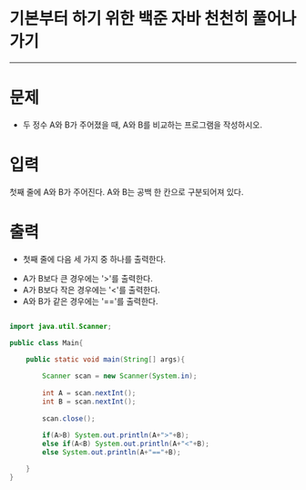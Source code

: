 # 기본부터 하기 위한 백준 자바 천천히 풀어나가기
--------------------------------------------

# 문제
 - 두 정수 A와 B가 주어졌을 때, A와 B를 비교하는 프로그램을 작성하시오. 
 
# 입력
 첫째 줄에 A와 B가 주어진다. A와 B는 공백 한 칸으로 구분되어져 있다.

# 출력
 - 첫째 줄에 다음 세 가지 중 하나를 출력한다.

 * A가 B보다 큰 경우에는 '>'를 출력한다.
 * A가 B보다 작은 경우에는 '<'를 출력한다.
 * A와 B가 같은 경우에는 '=='를 출력한다.
 
 
~~~java

import java.util.Scanner;

public class Main{

	public static void main(String[] args){
	
		Scanner scan = new Scanner(System.in);
		
		int A = scan.nextInt();
		int B = scan.nextInt();
		
		scan.close();
		
		if(A>B) System.out.println(A+">"+B);
		else if(A<B) System.out.println(A+"<"+B);
		else System.out.println(A+"=="+B);

	}
}
~~~